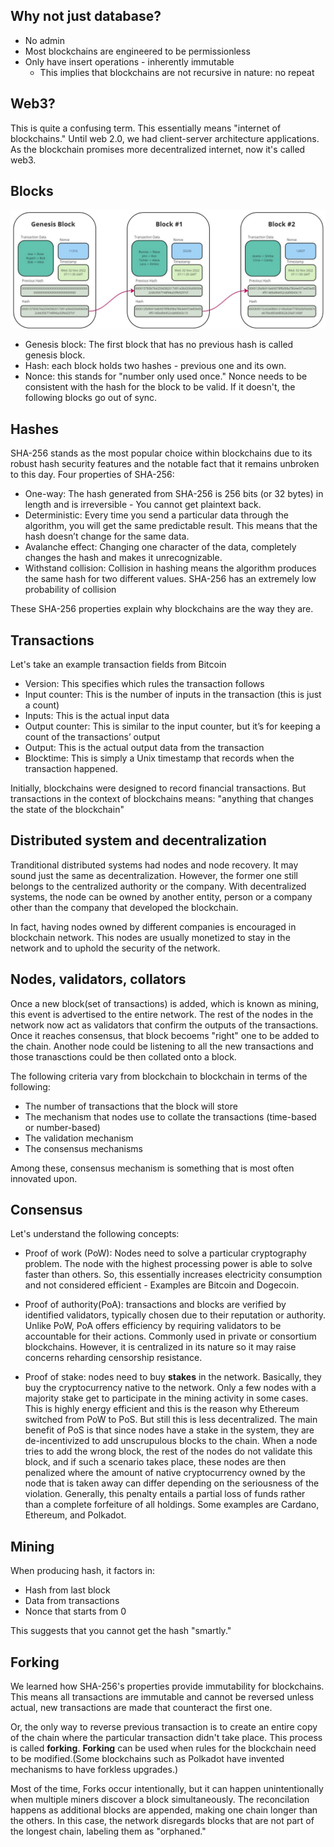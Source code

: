 

## Why not just database?
- No admin
- Most blockchains are engineered to be permissionless
- Only have insert operations - inherently immutable
  - This implies that blockchains are not recursive in nature: no repeat


## Web3? 
This is quite a confusing term. This essentially means "internet of blockchains."
Until web 2.0, we had client-server architecture applications. 
As the blockchain promises more decentralized internet, now it's called web3.


## Blocks
![blocks](images/blocks.png)

- Genesis block: The first block that has no previous hash is called genesis block. 
- Hash: each block holds two hashes - previous one and its own. 
- Nonce: this stands for "number only used once." Nonce needs to be consistent with the hash for the block to be valid. If it doesn't, the following blocks go out of sync.


## Hashes
SHA-256 stands as the most popular choice within blockchains due to its robust hash security features and the notable fact that it remains unbroken to this day. 
Four properties of SHA-256:
- One-way: The hash generated from SHA-256 is 256 bits (or 32 bytes) in length and is irreversible - You cannot get plaintext back.
- Deterministic: Every time you send a particular data through the algorithm, you will get the same predictable result. This means that the hash doesn’t change for the same data.
- Avalanche effect: Changing one character of the data, completely changes the hash and makes it unrecognizable.
- Withstand collision: Collision in hashing means the algorithm produces the same hash for two different values. SHA-256 has an extremely low probability of collision

These SHA-256 properties explain why blockchains are the way they are.


## Transactions 
Let's take an example transaction fields from Bitcoin
- Version: This specifies which rules the transaction follows
- Input counter:  This is the number of inputs in the transaction (this is just a count)
- Inputs: This is the actual input data
- Output counter: This is similar to the input counter, but it’s for keeping a count of the transactions’ output
- Output: This is the actual output data from the transaction
- Blocktime: This is simply a Unix timestamp that records when the transaction happened.

Initially, blockchains were designed to record financial transactions. But transactions in the context of blockchains means:
"anything that changes the state of the blockchain"


## Distributed system and decentralization
Tranditional distributed systems had nodes and node recovery. It may sound just the same as decentralization. 
However, the former one still belongs to the centralized authority or the company. With decentralized systems, the node can be owned by
another entity, person or a company other than the company that developed the blockchain.

In fact, having nodes owned by different companies is encouraged in blockchain network. This nodes are usually monetized to stay in the network
and to uphold the security of the network.


## Nodes, validators, collators
Once a new block(set of transactions) is added, which is known as mining, this event is advertised to the entire network.
The rest of the nodes in the network now act as validators that confirm the outputs of the transactions. Once it reaches consensus, 
that block becoems "right" one to be added to the chain. Another node could be listening to all the new transactions and those tranasctions could be then collated onto a block.

The following criteria vary from blockchain to blockchain in terms of the following:
- The number of transactions that the block will store
- The mechanism that nodes use to collate the transactions (time-based or number-based)
- The validation mechanism
- The consensus mechanisms

Among these, consensus mechanism is something that is most often innovated upon.


## Consensus
Let's understand the following concepts:
- Proof of work (PoW): Nodes need to solve a particular cryptography problem. The node with the highest processing power is able to solve faster than others. So, this essentially increases electricity consumption and not considered efficient - Examples are Bitcoin and Dogecoin. 

- Proof of authority(PoA): transactions and blocks are verified by identified validators, typically chosen due to their reputation or authority. Unlike PoW, PoA offers efficiency by requiring validators to be accountable for their actions. Commonly used in private or consortium blockchains. However, it is centralized in its nature so it may raise concerns reharding censorship resistance.

- Proof of stake: nodes need to buy **stakes** in the network. Basically, they buy the cryptocurrency native to the network. Only a few nodes with a majority stake get to participate in the mining activity in some cases. This is highly energy efficient and this is the reason why Ethereum switched from PoW to PoS. But still this is less decentralized. The main benefit of PoS is that since nodes have a stake in the system, they are de-incentivized to add unscrupulous blocks to the chain. When a node tries to add the wrong block, the rest of the nodes do not validate this block, and if such a scenario takes place, these nodes are then penalized where the amount of native cryptocurrency owned by the node that is taken away can differ depending on the seriousness of the violation. Generally, this penalty entails a partial loss of funds rather than a complete forfeiture of all holdings. Some examples are Cardano, Ethereum, and Polkadot.

## Mining
When producing hash, it factors in:
- Hash from last block
- Data from transactions
- Nonce that starts from 0

This suggests that you cannot get the hash "smartly."

## Forking
We learned how SHA-256's properties provide immutability for blockchains. This means all transactions are immutable and cannot be reversed unless actual, new transactions are made that counteract the first one. 

Or, the only way to reverse previous transaction is to create an entire copy of the chain where the particular transaction didn't take place. This process is called **forking**.
**Forking** can be used when rules for the blockchain need to be modified.(Some blockchains such as Polkadot have invented mechanisms to have forkless upgrades.)

Most of the time, Forks occur intentionally, but it can happen unintentionally when multiple miners discover a block simultaneously. The reconcilation happens as additional blocks are appended, making one chain longer than the others. In this case, the network disregards blocks that are not part of the longest chain, labeling them as "orphaned."